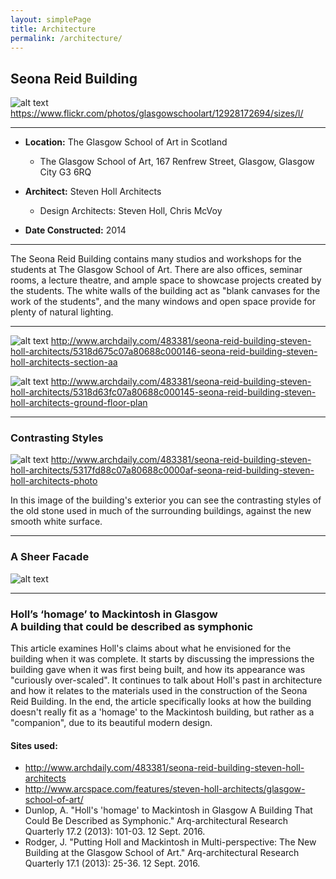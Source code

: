 ```yaml
---
layout: simplePage
title: Architecture
permalink: /architecture/
---
```


## Seona Reid Building

![alt text](https://github.com/mattruston/mattruston.github.io/blob/master/images/Seona-Reid-Building.jpg?raw=true)
<https://www.flickr.com/photos/glasgowschoolart/12928172694/sizes/l/>

___

- **Location:** The Glasgow School of Art in Scotland
  * The Glasgow School of Art, 167 Renfrew Street, Glasgow, Glasgow City G3 6RQ

- **Architect:** Steven Holl Architects
  * Design Architects: Steven Holl, Chris McVoy

- **Date Constructed:** 2014

___

The Seona Reid Building contains many studios and workshops for the students at The Glasgow School of Art. There are also offices, seminar rooms, a lecture theatre, and ample space to showcase projects created by the students. The white walls of the building act as "blank canvases for the work of the students", and the many windows and open space provide for plenty of natural lighting.

___

![alt text](https://github.com/mattruston/mattruston.github.io/blob/master/images/Section_AA.jpg?raw=true "Section AA")
<http://www.archdaily.com/483381/seona-reid-building-steven-holl-architects/5318d675c07a80688c000146-seona-reid-building-steven-holl-architects-section-aa>

![alt text](https://github.com/mattruston/mattruston.github.io/blob/master/images/Ground_Floor_Plan.jpg?raw=true "Ground Floor Plan")
<http://www.archdaily.com/483381/seona-reid-building-steven-holl-architects/5318d63fc07a80688c000145-seona-reid-building-steven-holl-architects-ground-floor-plan>

___

### Contrasting Styles

![alt text](https://github.com/mattruston/mattruston.github.io/blob/master/images/Side-Styles.jpg?raw=true "Section AA")
<http://www.archdaily.com/483381/seona-reid-building-steven-holl-architects/5317fd88c07a80688c0000af-seona-reid-building-steven-holl-architects-photo>
<p>In this image of the building's exterior you can see the contrasting styles of the old stone used in much of the surrounding buildings, against the new smooth white surface.</p>

___

### A Sheer Facade

![alt text](https://github.com/mattruston/mattruston.github.io/blob/master/images/Seona-Reid-Building-Facade.png?raw=true "Seona Reid Building Facade")

___

<h3> Holl’s ‘homage’ to Mackintosh in Glasgow<br />A building that could be described as symphonic </h3>
This article examines Holl's claims about what he envisioned for the building when it was complete. It starts by discussing the impressions the building gave when it was first being built, and how its appearance was "curiously over-scaled". It continues to talk about Holl's past in architecture and how it relates to the materials used in the construction of the Seona Reid Building. In the end, the article specifically looks at how the building doesn't really fit as a 'homage' to the Mackintosh building, but rather as a "companion", due to its beautiful modern design.



#### Sites used: ####

- http://www.archdaily.com/483381/seona-reid-building-steven-holl-architects
- http://www.arcspace.com/features/steven-holl-architects/glasgow-school-of-art/
- Dunlop, A. "Holl's 'homage' to Mackintosh in Glasgow A Building That Could Be Described as Symphonic." Arq-architectural Research Quarterly 17.2 (2013): 101-03. 12 Sept. 2016.
- Rodger, J. "Putting Holl and Mackintosh in Multi-perspective: The New Building at the Glasgow School of Art." Arq-architectural Research Quarterly 17.1 (2013): 25-36. 12 Sept. 2016.